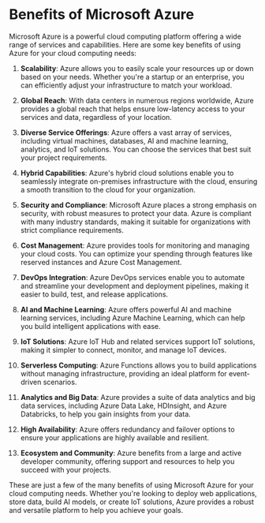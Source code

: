 # Benefits of Microsoft Azure

Microsoft Azure is a powerful cloud computing platform offering a wide range of services and capabilities. Here are some key benefits of using Azure for your cloud computing needs:

1. **Scalability**: Azure allows you to easily scale your resources up or down based on your needs. Whether you're a startup or an enterprise, you can efficiently adjust your infrastructure to match your workload.

2. **Global Reach**: With data centers in numerous regions worldwide, Azure provides a global reach that helps ensure low-latency access to your services and data, regardless of your location.

3. **Diverse Service Offerings**: Azure offers a vast array of services, including virtual machines, databases, AI and machine learning, analytics, and IoT solutions. You can choose the services that best suit your project requirements.

4. **Hybrid Capabilities**: Azure's hybrid cloud solutions enable you to seamlessly integrate on-premises infrastructure with the cloud, ensuring a smooth transition to the cloud for your organization.

5. **Security and Compliance**: Microsoft Azure places a strong emphasis on security, with robust measures to protect your data. Azure is compliant with many industry standards, making it suitable for organizations with strict compliance requirements.

6. **Cost Management**: Azure provides tools for monitoring and managing your cloud costs. You can optimize your spending through features like reserved instances and Azure Cost Management.

7. **DevOps Integration**: Azure DevOps services enable you to automate and streamline your development and deployment pipelines, making it easier to build, test, and release applications.

8. **AI and Machine Learning**: Azure offers powerful AI and machine learning services, including Azure Machine Learning, which can help you build intelligent applications with ease.

9. **IoT Solutions**: Azure IoT Hub and related services support IoT solutions, making it simpler to connect, monitor, and manage IoT devices.

10. **Serverless Computing**: Azure Functions allows you to build applications without managing infrastructure, providing an ideal platform for event-driven scenarios.

11. **Analytics and Big Data**: Azure provides a suite of data analytics and big data services, including Azure Data Lake, HDInsight, and Azure Databricks, to help you gain insights from your data.

12. **High Availability**: Azure offers redundancy and failover options to ensure your applications are highly available and resilient.

13. **Ecosystem and Community**: Azure benefits from a large and active developer community, offering support and resources to help you succeed with your projects.

These are just a few of the many benefits of using Microsoft Azure for your cloud computing needs. Whether you're looking to deploy web applications, store data, build AI models, or create IoT solutions, Azure provides a robust and versatile platform to help you achieve your goals.
